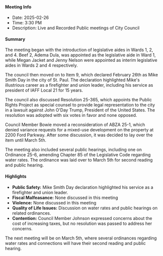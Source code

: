 #### Meeting Info
* Date: 2025-02-26
* Time: 3:30 PM
* Description: Live and Recorded Public meetings of City Council

#### Summary
The meeting began with the introduction of legislative aides in Wards 1, 2, and 4. Beef 2, Adema Dula, was appointed as the legislative aide in Ward 1, while Megan Jacket and Jenny Nelson were appointed as interim legislative aides in Wards 2 and 4 respectively.

The council then moved on to Item 9, which declared February 26th as Mike Smith Day in the city of St. Paul. The declaration highlighted Mike's illustrious career as a firefighter and union leader, including his service as president of IAFF Local 21 for 15 years.

The council also discussed Resolution 25-365, which appoints the Public Rights Project as special counsel to provide legal representation to the city in a lawsuit against John O'Day Trump, President of the United States. The resolution was adopted with six votes in favor and none opposed.

Council Member Bowie moved a reconsideration of ABZA 25-1, which denied variance requests for a mixed-use development on the property at 2200 Ford Parkway. After some discussion, it was decided to lay over the item until March 5th.

The meeting also included several public hearings, including one on Ordinance 25-6, amending Chapter 85 of the Legislative Code regarding water rates. The ordinance was laid over to March 5th for second reading and public hearing.

#### Highlights

* **Public Safety:** Mike Smith Day declaration highlighted his service as a firefighter and union leader.
* **Fiscal Malfeasance:** None discussed in this meeting
* **Violence:** None discussed in this meeting
* **Quality of Life Issues:** Discussion on water rates and public hearings on related ordinances.
* **Contention:** Council Member Johnson expressed concerns about the cost of increasing taxes, but no resolution was passed to address her concerns.

The next meeting will be on March 5th, where several ordinances regarding water rates and connections will have their second reading and public hearing.

